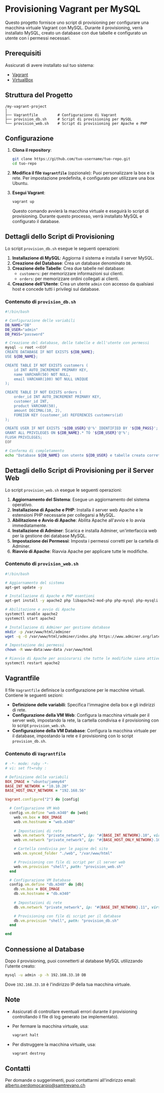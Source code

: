 
# Provisioning Vagrant per MySQL

Questo progetto fornisce uno script di provisioning per configurare una macchina virtuale Vagrant con MySQL. Durante il provisioning, verrà installato MySQL, creato un database con due tabelle e configurato un utente con i permessi necessari.

## Prerequisiti

Assicurati di avere installato sul tuo sistema:

- [Vagrant](https://www.vagrantup.com/downloads)
- [VirtualBox](https://www.virtualbox.org/wiki/Downloads)

## Struttura del Progetto

```
/my-vagrant-project
│
├── Vagrantfile         # Configurazione di Vagrant
├── provision_db.sh     # Script di provisioning per MySQL
└── provision_web.sh    # Script di provisioning per Apache e PHP
```

## Configurazione

1. **Clona il repository**:

   ```bash
   git clone https://github.com/tuo-username/tuo-repo.git
   cd tuo-repo
   ```

2. **Modifica il file `Vagrantfile`** (opzionale): Puoi personalizzare la box e la rete. Per impostazione predefinita, è configurato per utilizzare una box Ubuntu.

3. **Esegui Vagrant**:

   ```bash
   vagrant up
   ```

   Questo comando avvierà la macchina virtuale e eseguirà lo script di provisioning. Durante questo processo, verrà installato MySQL e configurato il database.

## Dettagli dello Script di Provisioning

Lo script `provision_db.sh` esegue le seguenti operazioni:

1. **Installazione di MySQL**: Aggiorna il sistema e installa il server MySQL.
2. **Creazione del Database**: Crea un database denominato `DB`.
3. **Creazione delle Tabelle**: Crea due tabelle nel database:
   - `customers`: per memorizzare informazioni sui clienti.
   - `orders`: per memorizzare ordini collegati ai clienti.
4. **Creazione dell'Utente**: Crea un utente `admin` con accesso da qualsiasi host e concede tutti i privilegi sul database.

### Contenuto di `provision_db.sh`

```bash
#!/bin/bash

# Configurazione delle variabili
DB_NAME="DB"
DB_USER="admin"
DB_PASS="password"

# Creazione del database, delle tabelle e dell'utente con permessi
mysql -u root <<EOF
CREATE DATABASE IF NOT EXISTS ${DB_NAME};
USE ${DB_NAME};

CREATE TABLE IF NOT EXISTS customers (
    id INT AUTO_INCREMENT PRIMARY KEY,
    name VARCHAR(50) NOT NULL,
    email VARCHAR(100) NOT NULL UNIQUE
);

CREATE TABLE IF NOT EXISTS orders (
    order_id INT AUTO_INCREMENT PRIMARY KEY,
    customer_id INT,
    product VARCHAR(50),
    amount DECIMAL(10, 2),
    FOREIGN KEY (customer_id) REFERENCES customers(id)
);

CREATE USER IF NOT EXISTS '${DB_USER}'@'%' IDENTIFIED BY '${DB_PASS}';
GRANT ALL PRIVILEGES ON ${DB_NAME}.* TO '${DB_USER}'@'%';
FLUSH PRIVILEGES;
EOF

# Conferma di completamento
echo "Database ${DB_NAME} con utente ${DB_USER} e tabelle creato correttamente."
```

## Dettagli dello Script di Provisioning per il Server Web

Lo script `provision_web.sh` esegue le seguenti operazioni:

1. **Aggiornamento del Sistema**: Esegue un aggiornamento del sistema operativo.
2. **Installazione di Apache e PHP**: Installa il server web Apache e le estensioni PHP necessarie per collegarsi a MySQL.
3. **Abilitazione e Avvio di Apache**: Abilita Apache all'avvio e lo avvia immediatamente.
4. **Installazione di Adminer**: Scarica e installa Adminer, un'interfaccia web per la gestione dei database MySQL.
5. **Impostazione dei Permessi**: Imposta i permessi corretti per la cartella di Adminer.
6. **Riavvio di Apache**: Riavvia Apache per applicare tutte le modifiche.

### Contenuto di `provision_web.sh`

```bash
#!/bin/bash

# Aggiornamento del sistema
apt-get update -y

# Installazione di Apache e PHP esentioni
apt-get install -y apache2 php libapache2-mod-php php-mysql php-mysqli

# Abilitazione e avvio di Apache
systemctl enable apache2
systemctl start apache2

# Installazione di Adminer per gestione database
mkdir -p /var/www/html/adminer
wget -q -O /var/www/html/adminer/index.php https://www.adminer.org/latest.php

# Impostazione dei permessi
chown -R www-data:www-data /var/www/html

# Riavvio di Apache per assicurarsi che tutte le modifiche siano attive
systemctl restart apache2
```

## Vagrantfile

Il file `Vagrantfile` definisce la configurazione per le macchine virtuali. Contiene le seguenti sezioni:

- **Definizione delle variabili**: Specifica l'immagine della box e gli indirizzi di rete.
- **Configurazione della VM Web**: Configura la macchina virtuale per il server web, impostando la rete, la cartella condivisa e il provisioning con lo script `provision_web.sh`.
- **Configurazione della VM Database**: Configura la macchina virtuale per il database, impostando la rete e il provisioning con lo script `provision_db.sh`.

### Contenuto di `Vagrantfile`

```ruby
# -*- mode: ruby -*-
# vi: set ft=ruby :

# Definizione delle variabili
BOX_IMAGE = "ubuntu/jammy64"
BASE_INT_NETWORK = "10.10.20"
BASE_HOST_ONLY_NETWORK = "192.168.56"

Vagrant.configure("2") do |config|

  # Configurazione VM Web
  config.vm.define "web.m340" do |web|
    web.vm.box = BOX_IMAGE
    web.vm.hostname = "web.m340"
    
    # Impostazioni di rete
    web.vm.network "private_network", ip: "#{BASE_INT_NETWORK}.10", virtualbox__intnet: "intnet"
    web.vm.network "private_network", ip: "#{BASE_HOST_ONLY_NETWORK}.10", name: "VirtualBox Host-Only Ethernet Adapter"

    # Cartella condivisa per le pagine del sito
    web.vm.synced_folder "./web", "/var/www/html"

    # Provisioning con file di script per il server web
    web.vm.provision "shell", path: "provision_web.sh"
  end

  # Configurazione VM Database
  config.vm.define "db.m340" do |db|
    db.vm.box = BOX_IMAGE
    db.vm.hostname = "db.m340"
    
    # Impostazioni di rete
    db.vm.network "private_network", ip: "#{BASE_INT_NETWORK}.11", virtualbox__intnet: "intnet"

    # Provisioning con file di script per il database
    db.vm.provision "shell", path: "provision_db.sh"
  end

end
```

## Connessione al Database

Dopo il provisioning, puoi connetterti al database MySQL utilizzando l'utente creato:

```bash
mysql -u admin -p -h 192.168.33.10 DB
```

Dove `192.168.33.10` è l'indirizzo IP della tua macchina virtuale.

## Note

- Assicurati di controllare eventuali errori durante il provisioning controllando il file di log generato (se implementato).
- Per fermare la macchina virtuale, usa:

   ```bash
   vagrant halt
   ```

- Per distruggere la macchina virtuale, usa:

   ```bash
   vagrant destroy
   ```

## Contatti

Per domande o suggerimenti, puoi contattarmi all'indirizzo email: alberto.perdomocarpio@samtrevano.ch
